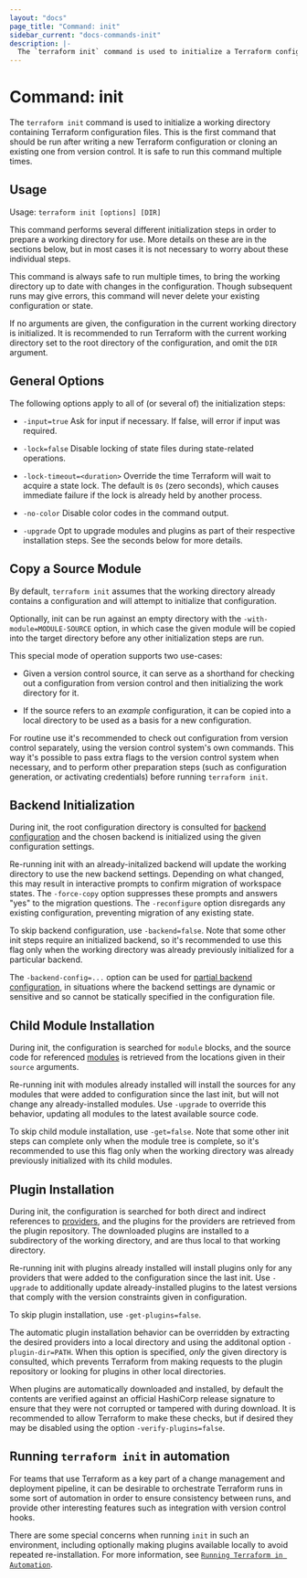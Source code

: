 ```yaml
---
layout: "docs"
page_title: "Command: init"
sidebar_current: "docs-commands-init"
description: |-
  The `terraform init` command is used to initialize a Terraform configuration. This is the first command that should be run for any new or existing Terraform configuration. It is safe to run this command multiple times.
---
```


# Command: init

The `terraform init` command is used to initialize a working directory
containing Terraform configuration files. This is the first command that should
be run after writing a new Terraform configuration or cloning an existing one
from version control. It is safe to run this command multiple times.

## Usage

Usage: `terraform init [options] [DIR]`

This command performs several different initialization steps in order to
prepare a working directory for use. More details on these are in the
sections below, but in most cases it is not necessary to worry about these
individual steps.

This command is always safe to run multiple times, to bring the working
directory up to date with changes in the configuration. Though subsequent runs
may give errors, this command will never delete your existing configuration or
state.

If no arguments are given, the configuration in the current working directory
is initialized. It is recommended to run Terraform with the current working
directory set to the root directory of the configuration, and omit the `DIR`
argument.

## General Options

The following options apply to all of (or several of) the initialization steps:

* `-input=true` Ask for input if necessary. If false, will error if
  input was required.

* `-lock=false` Disable locking of state files during state-related operations.

* `-lock-timeout=<duration>` Override the time Terraform will wait to acquire
  a state lock. The default is `0s` (zero seconds), which causes immediate
  failure if the lock is already held by another process.

* `-no-color` Disable color codes in the command output.

* `-upgrade` Opt to upgrade modules and plugins as part of their respective
  installation steps. See the seconds below for more details.

## Copy a Source Module

By default, `terraform init` assumes that the working directory already
contains a configuration and will attempt to initialize that configuration.

Optionally, init can be run against an empty directory with the
`-with-module=MODULE-SOURCE` option, in which case the given module will be
copied into the target directory before any other initialization steps are
run.

This special mode of operation supports two use-cases:

* Given a version control source, it can serve as a shorthand for checking out
  a configuration from version control and then initializing the work directory
  for it.

* If the source refers to an _example_ configuration, it can be copied into
  a local directory to be used as a basis for a new configuration.

For routine use it's recommended to check out configuration from version
control separately, using the version control system's own commands. This way
it's possible to pass extra flags to the version control system when necessary,
and to perform other preparation steps (such as configuration generation, or
activating credentials) before running `terraform init`.

## Backend Initialization

During init, the root configuration directory is consulted for
[backend configuration](/docs/backends/config.html) and the chosen backend
is initialized using the given configuration settings.

Re-running init with an already-initalized backend will update the working
directory to use the new backend settings. Depending on what changed, this
may result in interactive prompts to confirm migration of workspace states.
The `-force-copy` option suppresses these prompts and answers "yes" to the
migration questions. The `-reconfigure` option disregards any existing
configuration, preventing migration of any existing state.

To skip backend configuration, use `-backend=false`. Note that some other init
steps require an initialized backend, so it's recommended to use this flag only
when the working directory was already previously initialized for a particular
backend.

The `-backend-config=...` option can be used for
[partial backend configuration](/docs/backends/config.html#partial-configuration),
in situations where the backend settings are dynamic or sensitive and so cannot
be statically specified in the configuration file.

## Child Module Installation

During init, the configuration is searched for `module` blocks, and the source
code for referenced [modules](/docs/modules/) is retrieved from the locations
given in their `source` arguments.

Re-running init with modules already installed will install the sources for
any modules that were added to configuration since the last init, but will not
change any already-installed modules. Use `-upgrade` to override this behavior,
updating all modules to the latest available source code.

To skip child module installation, use `-get=false`. Note that some other init
steps can complete only when the module tree is complete, so it's recommended
to use this flag only when the working directory was already previously
initialized with its child modules.

## Plugin Installation

During init, the configuration is searched for both direct and indirect
references to [providers](/docs/configuration/providers.html), and the plugins
for the providers are retrieved from the plugin repository. The downloaded
plugins are installed to a subdirectory of the working directory, and are thus
local to that working directory.

Re-running init with plugins already installed will install plugins only for
any providers that were added to the configuration since the last init. Use
`-upgrade` to additionally update already-installed plugins to the latest
versions that comply with the version constraints given in configuration.

To skip plugin installation, use `-get-plugins=false`.

The automatic plugin installation behavior can be overridden by extracting
the desired providers into a local directory and using the additonal option
`-plugin-dir=PATH`. When this option is specified, _only_ the given directory
is consulted, which prevents Terraform from making requests to the plugin
repository or looking for plugins in other local directories.

When plugins are automatically downloaded and installed, by default the
contents are verified against an official HashiCorp release signature to
ensure that they were not corrupted or tampered with during download. It is
recommended to allow Terraform to make these checks, but if desired they may
be disabled using the option `-verify-plugins=false`.

## Running `terraform init` in automation

For teams that use Terraform as a key part of a change management and
deployment pipeline, it can be desirable to orchestrate Terraform runs in some
sort of automation in order to ensure consistency between runs, and provide
other interesting features such as integration with version control hooks.

There are some special concerns when running `init` in such an environment,
including optionally making plugins available locally to avoid repeated
re-installation. For more information, see
[`Running Terraform in Automation`](/guides/running-terraform-in-automation.html).
